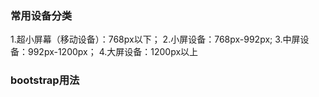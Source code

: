 ### 常用设备分类
1.超小屏幕（移动设备）：768px以下；
2.小屏设备：768px-992px;
3.中屏设备：992px-1200px；
4.大屏设备：1200px以上

### bootstrap用法
